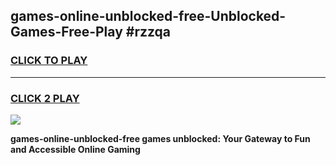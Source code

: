 
## games-online-unblocked-free-Unblocked-Games-Free-Play #rzzqa
<h3>
<a href="https://us.freeplayer.one?title=games-online-unblocked-free&ref=9M">CLICK TO PLAY</a></h3>
<hr>

<h3>
<a href="https://us.freeplayer.one?title=games-online-unblocked-free&ref=9M">CLICK 2 PLAY</a>
  
</h3>

<a href="https://us.freeplayer.one?title=games-online-unblocked-free&ref=9M"><img src="https://clearcache.store/games.png"></a>


**games-online-unblocked-free games unblocked: Your Gateway to Fun and Accessible Online Gaming**
